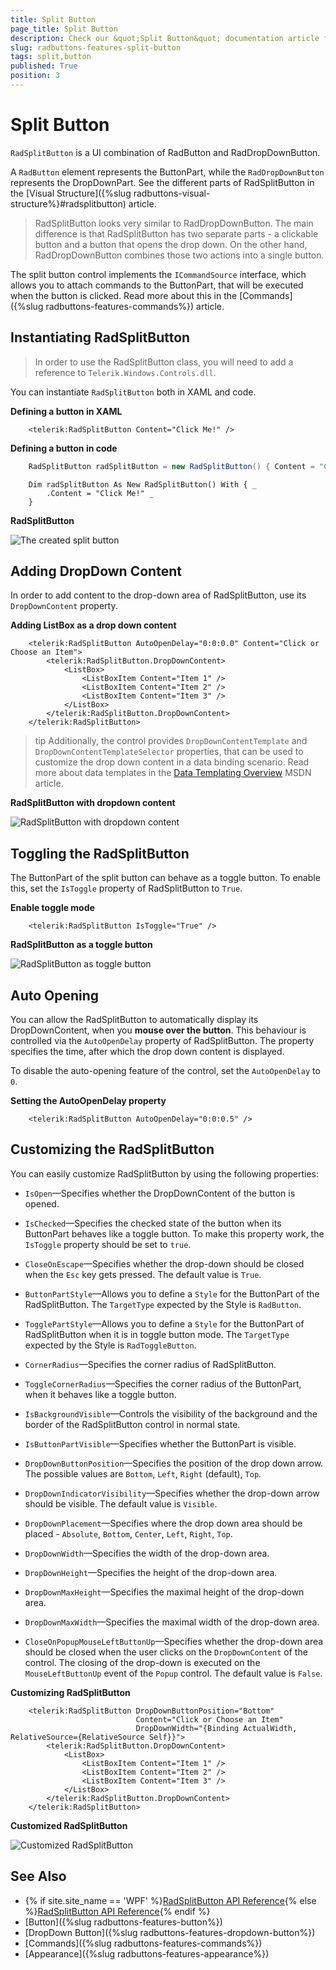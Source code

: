 ```yaml
---
title: Split Button
page_title: Split Button
description: Check our &quot;Split Button&quot; documentation article for the RadButtons {{ site.framework_name }} control.
slug: radbuttons-features-split-button
tags: split,button
published: True
position: 3
---
```


# Split Button

`RadSplitButton` is a UI combination of RadButton and RadDropDownButton.

A `RadButton` element represents the ButtonPart, while the `RadDropDownButton` represents the DropDownPart. See the different parts of RadSplitButton in the [Visual Structure]({%slug radbuttons-visual-structure%}#radsplitbutton) article. 

> RadSplitButton looks very similar to RadDropDownButton. The main difference is that RadSplitButton has two separate parts - a clickable button and a button that opens the drop down. On the other hand, RadDropDownButton combines those two actions into a single button.

The split button control implements the `ICommandSource` interface, which allows you to attach commands to the ButtonPart, that will be executed when the button is clicked. Read more about this in the [Commands]({%slug radbuttons-features-commands%}) article.

## Instantiating RadSplitButton

> In order to use the RadSplitButton class, you will need to add а reference to `Telerik.Windows.Controls.dll`.

You can instantiate `RadSplitButton` both in XAML and code.

__Defining a button in XAML__
```XAML
	<telerik:RadSplitButton Content="Click Me!" />
```

__Defining a button in code__
```C#
	RadSplitButton radSplitButton = new RadSplitButton() { Content = "Click Me!" };
```
```VB.NET
	Dim radSplitButton As New RadSplitButton() With { _
	    .Content = "Click Me!" _
	}
```

__RadSplitButton__

![The created split button](images/radbuttons-features-split-button-0.png)

## Adding DropDown Content

In order to add content to the drop-down area of RadSplitButton, use its `DropDownContent` property.

__Adding ListBox as a drop down content__
```XAML
	<telerik:RadSplitButton AutoOpenDelay="0:0:0.0" Content="Click or Choose an Item">
	    <telerik:RadSplitButton.DropDownContent>
	        <ListBox>
	            <ListBoxItem Content="Item 1" />
	            <ListBoxItem Content="Item 2" />
	            <ListBoxItem Content="Item 3" />
	        </ListBox>
	    </telerik:RadSplitButton.DropDownContent>
	</telerik:RadSplitButton>
```

>tip Additionally, the control provides `DropDownContentTemplate` and `DropDownContentTemplateSelector` properties, that can be used to customize the drop down content in a data binding scenario. Read more about data templates in the [Data Templating Overview](https://msdn.microsoft.com/en-us/library/ms742521(v=vs.100).aspx) MSDN article.

__RadSplitButton with dropdown content__

![RadSplitButton with dropdown content](images/radbuttons-features-split-button-1.png)

## Toggling the RadSplitButton

The ButtonPart of the split button can behave as a toggle button. To enable this, set the `IsToggle`  property of RadSplitButton to `True`.

__Enable toggle mode__
```XAML
	<telerik:RadSplitButton IsToggle="True" />
```

__RadSplitButton as a toggle button__

![RadSplitButton as toggle button](images/radbuttons-features-split-button-2.png)

## Auto Opening

You can allow the RadSplitButton to automatically display its DropDownContent, when you __mouse over the button__. This behaviour is controlled via the `AutoOpenDelay` property of RadSplitButton. The property specifies the time, after which the drop down content is displayed. 

To disable the auto-opening feature of the control, set the `AutoOpenDelay` to `0`.

__Setting the AutoOpenDelay property__
```XAML
	<telerik:RadSplitButton AutoOpenDelay="0:0:0.5" />
```

## Customizing the RadSplitButton

You can easily customize RadSplitButton by using the following properties:		

* `IsOpen`&mdash;Specifies whether the DropDownContent of the button is opened.

* `IsChecked`&mdash;Specifies the checked state of the button when its ButtonPart behaves like a toggle button. To make this property work, the `IsToggle` property should be set to `true`.

* `CloseOnEscape`&mdash;Specifies whether the drop-down should be closed when the `Esc` key gets pressed. The default value is `True`.

* `ButtonPartStyle`&mdash;Allows you to define a `Style` for the ButtonPart of the RadSplitButton. The `TargetType` expected by the Style is `RadButton`.

* `TogglePartStyle`&mdash;Allows you to define a `Style` for the ButtonPart of RadSplitButton when it is in toggle button mode. The `TargetType` expected by the Style is `RadToggleButton`.

* `CornerRadius`&mdash;Specifies the corner radius of RadSplitButton.

* `ToggleCornerRadius`&mdash;Specifies the corner radius of the ButtonPart, when it behaves like a toggle button.

* `IsBackgroundVisible`&mdash;Controls the visibility of the background and the border of the RadSplitButton control in normal state.

* `IsButtonPartVisible`&mdash;Specifies whether the ButtonPart is visible.

* `DropDownButtonPosition`&mdash;Specifies the position of the drop down arrow. The possible values are `Bottom`, `Left`, `Right` (default), `Top`.

* `DropDownIndicatorVisibility`&mdash;Specifies whether the drop-down arrow should be visible. The default value is `Visible`.

* `DropDownPlacement`&mdash;Specifies where the drop down area should be placed - `Absolute`, `Bottom`, `Center`, `Left`, `Right`, `Top`.

* `DropDownWidth`&mdash;Specifies the width of the drop-down area.

* `DropDownHeight`&mdash;Specifies the height of the drop-down area.

* `DropDownMaxHeight`&mdash;Specifies the maximal height of the drop-down area.

* `DropDownMaxWidth`&mdash;Specifies the maximal width of the drop-down area.

* `CloseOnPopupMouseLeftButtonUp`&mdash;Specifies whether the drop-down area should be closed when the user clicks on the `DropDownContent` of the control. The closing of the drop-down is executed on the `MouseLeftButtonUp` event of the `Popup` control. The default value is `False`.

__Customizing RadSplitButton__
```XAML
	<telerik:RadSplitButton DropDownButtonPosition="Bottom" 
							Content="Click or Choose an Item" 
							DropDownWidth="{Binding ActualWidth, RelativeSource={RelativeSource Self}}">
		<telerik:RadSplitButton.DropDownContent>
			<ListBox>
				<ListBoxItem Content="Item 1" />
				<ListBoxItem Content="Item 2" />
				<ListBoxItem Content="Item 3" />
			</ListBox>
		</telerik:RadSplitButton.DropDownContent>
	</telerik:RadSplitButton>
```

__Customized RadSplitButton__

![Customized RadSplitButton](images/radbuttons-features-split-button-3.png)

## See Also
 * {% if site.site_name == 'WPF' %}[RadSplitButton API Reference](http://www.telerik.com/help/wpf/installation-installing-controls-dependencies-wpf.html){% else %}[RadSplitButton API Reference](http://www.telerik.com/help/silverlight/installation-installing-controls-dependencies.html){% endif %}
 * [Button]({%slug radbuttons-features-button%})
 * [DropDown Button]({%slug radbuttons-features-dropdown-button%})
 * [Commands]({%slug radbuttons-features-commands%})
 * [Appearance]({%slug radbuttons-features-appearance%})

